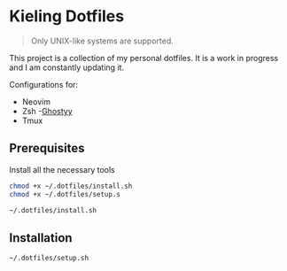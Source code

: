 # Kieling Dotfiles

> Only UNIX-like systems are supported.

This project is a collection of my personal dotfiles. It is a work in progress and I am constantly updating it.

Configurations for:
- Neovim
- Zsh
-[Ghostyy](https://ghostty.org/)
- Tmux 

## Prerequisites

Install all the necessary tools

```sh
chmod +x ~/.dotfiles/install.sh
chmod +x ~/.dotfiles/setup.s

~/.dotfiles/install.sh
```

##  Installation

```sh
~/.dotfiles/setup.sh
```

